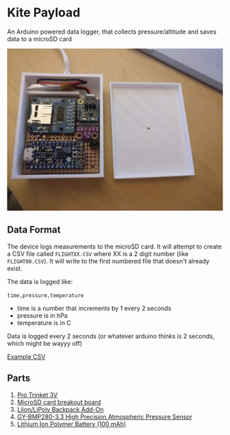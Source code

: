 # Kite Payload

An Arduino powered data logger, that collects pressure/altitude and saves data to a microSD card

![](device.jpg)

## Data Format

The device logs measurements to the microSD card. It will attempt to create a CSV file called `FLIGHTXX.CSV` where XX is a 2 digit number (like `FLIGHT00.CSV`). It will write to the first numbered file that doesn't already exist.

The data is logged like:

`time,pressure,temperature`

 - time is a number that increments by 1 every 2 seconds
 - pressure is in hPa
 - temperature is in C


Data is logged every 2 seconds (or whatever arduino thinks is 2 seconds, which might be wayyy off)

[Example CSV](FLIGHT00.CSV)

## Parts

 1. [Pro Trinket 3V](https://www.adafruit.com/product/2010)
 2. [MicroSD card breakout board](https://www.adafruit.com/product/254)
 3. [LiIon/LiPoly Backpack Add-On](https://www.adafruit.com/product/2124)
 4. [GY-BMP280-3.3 High Precision Atmospheric Pressure Sensor](https://www.banggood.com/GY-BMP280-3_3-High-Precision-Atmospheric-Pressure-Sensor-Module-For-Arduino-p-1111135.html)
 5. [Lithium Ion Polymer Battery (100 mAh)](https://www.adafruit.com/product/1570)